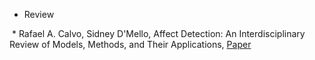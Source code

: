* Review

  * Rafael A. Calvo, Sidney D'Mello, Affect Detection: An Interdisciplinary Review of Models, Methods, and Their Applications, [Paper](http://ieeexplore.ieee.org/document/5520655/)

